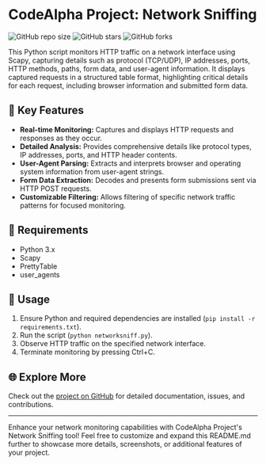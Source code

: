 # CodeAlpha Project: Network Sniffing

![GitHub repo size](https://img.shields.io/github/repo-size/Devredhat/CodeAlpha_Project_Network_Sniffing?style=flat-square)
![GitHub stars](https://img.shields.io/github/stars/Devredhat/CodeAlpha_Project_Network_Sniffing?style=social)
![GitHub forks](https://img.shields.io/github/forks/Devredhat/CodeAlpha_Project_Network_Sniffing?style=social)

This Python script monitors HTTP traffic on a network interface using Scapy, capturing details such as protocol (TCP/UDP), IP addresses, ports, HTTP methods, paths, form data, and user-agent information. It displays captured requests in a structured table format, highlighting critical details for each request, including browser information and submitted form data.

## 🚀 Key Features

- **Real-time Monitoring:** Captures and displays HTTP requests and responses as they occur.
- **Detailed Analysis:** Provides comprehensive details like protocol types, IP addresses, ports, and HTTP header contents.
- **User-Agent Parsing:** Extracts and interprets browser and operating system information from user-agent strings.
- **Form Data Extraction:** Decodes and presents form submissions sent via HTTP POST requests.
- **Customizable Filtering:** Allows filtering of specific network traffic patterns for focused monitoring.

## 🔧 Requirements

- Python 3.x
- Scapy
- PrettyTable
- user_agents

## 📖 Usage

1. Ensure Python and required dependencies are installed (`pip install -r requirements.txt`).
2. Run the script (`python networksniff.py`).
3. Observe HTTP traffic on the specified network interface.
4. Terminate monitoring by pressing Ctrl+C.

## 🌐 Explore More

Check out the [project on GitHub](https://github.com/Devredhat/CodeAlpha_Project_Network_Sniffing) for detailed documentation, issues, and contributions.

---

Enhance your network monitoring capabilities with CodeAlpha Project's Network Sniffing tool! Feel free to customize and expand this README.md further to showcase more details, screenshots, or additional features of your project.
